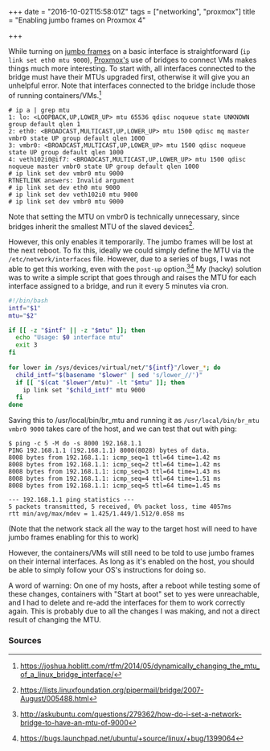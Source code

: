 +++
date = "2016-10-02T15:58:01Z"
tags = ["networking", "proxmox"]
title = "Enabling jumbo frames on Proxmox 4"

+++

While turning on [jumbo frames](https://en.wikipedia.org/wiki/Jumbo_frame) on a basic interface is straightforward (`ip link set eth0 mtu 9000`), [Proxmox's](https://www.proxmox.com/) use of bridges to connect VMs makes things much more interesting. To start with, all interfaces connected to the bridge must have their MTUs upgraded first, otherwise it will give you an unhelpful error. Note that interfaces connected to the bridge include those of running containers/VMs.[^1]

```
# ip a | grep mtu
1: lo: <LOOPBACK,UP,LOWER_UP> mtu 65536 qdisc noqueue state UNKNOWN group default qlen 1
2: eth0: <BROADCAST,MULTICAST,UP,LOWER_UP> mtu 1500 qdisc mq master vmbr0 state UP group default qlen 1000
3: vmbr0: <BROADCAST,MULTICAST,UP,LOWER_UP> mtu 1500 qdisc noqueue state UP group default qlen 1000
4: veth102i0@if7: <BROADCAST,MULTICAST,UP,LOWER_UP> mtu 1500 qdisc noqueue master vmbr0 state UP group default qlen 1000
# ip link set dev vmbr0 mtu 9000
RTNETLINK answers: Invalid argument
# ip link set dev eth0 mtu 9000
# ip link set dev veth102i0 mtu 9000
# ip link set dev vmbr0 mtu 9000
```

Note that setting the MTU on vmbr0 is technically unnecessary, since bridges inherit the smallest MTU of the slaved devices[^3].

However, this only enables it temporarily. The jumbo frames will be lost at the next reboot. To fix this, ideally we could simply define the MTU via the `/etc/network/interfaces` file. However, due to a series of bugs, I was not able to get this working, even with the `post-up` option.[^2][^4] My (hacky) solution was to write a simple script that goes through and raises the MTU for each interface assigned to a bridge, and run it every 5 minutes via cron.

``` bash
#!/bin/bash
intf="$1"
mtu="$2"

if [[ -z "$intf" || -z "$mtu" ]]; then
  echo "Usage: $0 interface mtu"
  exit 3
fi
        
for lower in /sys/devices/virtual/net/"${intf}"/lower_*; do
  child_intf="$(basename "$lower" | sed 's/lower_//')"
  if [[ "$(cat "$lower"/mtu)" -lt "$mtu" ]]; then
    ip link set "$child_intf" mtu 9000
  fi
done
```

Saving this to /usr/local/bin/br_mtu and running it as `/usr/local/bin/br_mtu vmbr0 9000` takes care of the host, and we can test that out with ping:

```
$ ping -c 5 -M do -s 8000 192.168.1.1
PING 192.168.1.1 (192.168.1.1) 8000(8028) bytes of data.
8008 bytes from 192.168.1.1: icmp_seq=1 ttl=64 time=1.42 ms
8008 bytes from 192.168.1.1: icmp_seq=2 ttl=64 time=1.42 ms
8008 bytes from 192.168.1.1: icmp_seq=3 ttl=64 time=1.43 ms
8008 bytes from 192.168.1.1: icmp_seq=4 ttl=64 time=1.51 ms
8008 bytes from 192.168.1.1: icmp_seq=5 ttl=64 time=1.45 ms

--- 192.168.1.1 ping statistics ---
5 packets transmitted, 5 received, 0% packet loss, time 4057ms
rtt min/avg/max/mdev = 1.425/1.449/1.512/0.058 ms
```

(Note that the network stack all the way to the target host will need to have jumbo frames enabling for this to work)

However, the containers/VMs will still need to be told to use jumbo frames on their internal interfaces. As long as it's enabled on the host, you should be able to simply follow your OS's instructions for doing so.

A word of warning: On one of my hosts, after a reboot while testing some of these changes, containers with "Start at boot" set to yes were unreachable, and I had to delete and re-add the interfaces for them to work correctly again. This is probably due to all the changes I was making, and not a direct result of changing the MTU.

### Sources
[^1]: https://joshua.hoblitt.com/rtfm/2014/05/dynamically_changing_the_mtu_of_a_linux_bridge_interface/
[^2]: http://askubuntu.com/questions/279362/how-do-i-set-a-network-bridge-to-have-an-mtu-of-9000
[^3]: https://lists.linuxfoundation.org/pipermail/bridge/2007-August/005488.html
[^4]: https://bugs.launchpad.net/ubuntu/+source/linux/+bug/1399064

